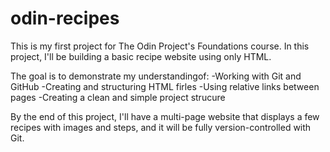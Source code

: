 # odin-recipes 
This is my first project for The Odin Project's Foundations course. In this project, I'll be building a basic recipe website using only HTML.

The goal is to demonstrate my understandingof:
-Working with Git and GitHub
-Creating and structuring HTML firles
-Using relative links between pages
-Creating a clean and simple project strucure

By the end of this project, I'll have a multi-page website that displays a few recipes with images and steps, and it will be fully version-controlled with Git.